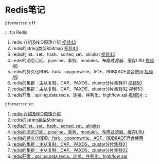 # Redis笔记

`@formatter:off`

::: tip Redis
1. redis 介绍及NIO原理介绍 [视频43](https://ke.qq.com/webcourse/index.html#cid=398381&term_id=100475149&taid=3799285120767021&type=1024&vid=5285890793309969846)
2. redis的string类型&bitmap [视频44](https://ke.qq.com/webcourse/index.html#cid=398381&term_id=100475149&taid=3385533741274157&type=1024&vid=5285890793395122444)
3. redis的list、set、hash、sorted_set、skiplist [视频45](https://ke.qq.com/webcourse/index.html#cid=398381&term_id=100475149&taid=3385538036241453&type=1024&vid=5285890793480669565)
4. redis的消息订阅、pipeline、事务、modules、布隆过滤器、缓存LRU [视频48](https://ke.qq.com/webcourse/index.html#cid=398381&term_id=100475149&taid=3385542331208749&type=1024&vid=5285890793608442753)
5. redis的持久化RDB、fork、copyonwrite、AOF、RDB&AOF混合使用 [视频49](https://ke.qq.com/webcourse/index.html#cid=398381&term_id=100475149&taid=3385542331208749&type=1024&vid=5285890793608442753)
6. redis的集群：主从复制、CAP、PAXOS、cluster分片集群01 [视频50](https://ke.qq.com/webcourse/index.html#cid=398381&term_id=100475149&taid=3385550921143341&type=1024&vid=5285890793758485066)
7. redis的集群：主从复制、CAP、PAXOS、cluster分片集群02 [视频53](https://ke.qq.com/webcourse/index.html#cid=398381&term_id=100475149&taid=3385555216110637&type=1024&vid=5285890793884777413)
8. redis开发：spring.data.redis、连接、序列化、high/low api [视频54](https://ke.qq.com/webcourse/index.html#cid=398381&term_id=100475149&taid=3385559511077933&type=1024&vid=5285890793923075911)
   :::

`@formatter:on`

1. [redis 介绍及NIO原理介绍](redis1.md)
2. [redis的string类型&bitmap](redis2.md)
3. [redis的list、set、hash、sorted_set、skiplist](redis3.md)
4. [redis的消息订阅、pipeline、事务、modules、布隆过滤器、缓存LRU](redis4.md)
5. [redis的持久化RDB、fork、copyonwrite、AOF、RDB&AOF混合使用](redis5.md)
6. [redis的集群：主从复制、CAP、PAXOS、cluster分片集群01](redis6.md)
7. [redis的集群：主从复制、CAP、PAXOS、cluster分片集群02](redis7.md)
8. [redis开发：spring.data.redis、连接、序列化、high/low api](redis8.md)
